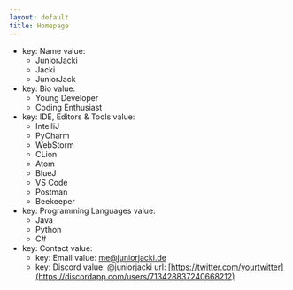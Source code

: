 ```yaml
---
layout: default
title: Homepage
---
```

- key: Name
  value:
    - JuniorJacki
    - Jacki
    - JuniorJack
- key: Bio
  value:
    - Young Developer
    - Coding Enthusiast
- key: IDE, Editors & Tools
  value:
    - IntelliJ
    - PyCharm
    - WebStorm
    - CLion
    - Atom
    - BlueJ
    - VS Code
    - Postman
    - Beekeeper
- key: Programming Languages
  value:
    - Java
    - Python
    - C#
- key: Contact
  value:
    - key: Email
      value: me@juniorjacki.de
    - key: Discord
      value: @juniorjacki
      url: [https://twitter.com/yourtwitter](https://discordapp.com/users/713428837240668212)
